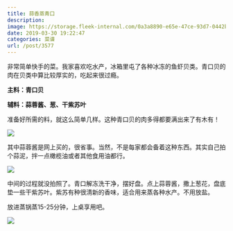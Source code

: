 ```yaml
---
title: 蒜香蒸青口
description: 
image: https://storage.fleek-internal.com/0a3a8890-e65e-47ce-93d7-0442b9209d38-bucket/blog/posts/2019-03/2019-03-30%2018.41.14.jpg
date: 2019-03-30 19:22:47
categories: 菜谱
url: /post/3577
---
```


非常简单快手的菜。我家喜欢吃水产，冰箱里屯了各种冰冻的鱼虾贝类。青口贝的肉在贝类中算比较厚实的，吃起来很过瘾。

**主料：青口贝**

**辅料：蒜蓉酱、葱、干紫苏叶**

准备好所需的料，就这么简单几样。这种青口贝的肉多得都要满出来了有木有！

![](https://storage.fleek-internal.com/0a3a8890-e65e-47ce-93d7-0442b9209d38-bucket/blog/posts/2019-03/2019-03-30%2015.37.33.jpg)


其中蒜蓉酱是网上买的，很省事。当然，不是每家都会备着这种东西。其实自己拍个蒜泥，拌一点橄榄油或者其他食用油都行。

![](https://storage.fleek-internal.com/0a3a8890-e65e-47ce-93d7-0442b9209d38-bucket/blog/posts/2019-03/2019-03-30%2015.07.00.jpg)

中间的过程就没拍照了。青口解冻洗干净，摆好盘。点上蒜蓉酱，撒上葱花，盘底垫一些干紫苏叶。紫苏有种很清新的香味，适合用来蒸各种水产。不用放盐。

放进蒸锅蒸15-25分钟，上桌享用吧。

![](https://storage.fleek-internal.com/0a3a8890-e65e-47ce-93d7-0442b9209d38-bucket/blog/posts/2019-03/2019-03-30%2018.41.14.jpg)
